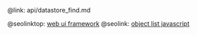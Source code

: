 @link: api/datastore_find.md

@seolinktop: [web ui framework](https://webix.com)
@seolink: [object list javascript](https://webix.com/widget/list/)